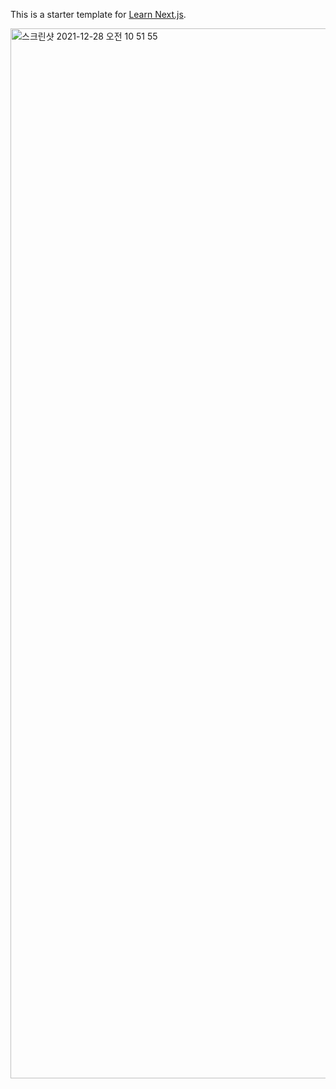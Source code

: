 This is a starter template for [Learn Next.js](https://nextjs.org/learn).

<img width="1680" alt="스크린샷 2021-12-28 오전 10 51 55" src="https://user-images.githubusercontent.com/48667219/147519022-fdf5f2d2-40d4-489c-abef-994f3a07795a.png">
